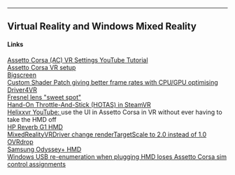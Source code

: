 
---
Virtual Reality and Windows Mixed Reality
---

#### Links
[Assetto Corsa (AC) VR Settings YouTube Tutorial](https://www.youtube.com/watch?v=D9uKWikvL2M&t=145s)  
[Assetto Corsa VR setup](pedals/#AC)  
[Bigscreen](pedals/#Bigscreen)  
[Custom Shader Patch giving better frame rates with CPU/GPU optimising](https://www.racedepartment.com/threads/cm-custom-shader-patch-giving-better-frame-rates-with-cpu-gpu-optimising.162324/)  
[Driver4VR](pedals/#Driver4VR)  
[Fresnel lens "sweet spot"](pedals/#fresnel)  
[Hand-On Throttle-And-Stick (HOTAS) in SteamVR](pedals/#HOTAS)  
[Helixxvr YouTube: ](https://www.youtube.com/watch?v=bkZCWlC7ano&t=506s) use the UI in Assetto Corsa in VR without ever having to take the HMD off  
[HP Reverb G1 HMD](pedals/#HP)  
[MixedRealityVRDriver change renderTargetScale to 2.0 instead of 1.0](https://www.racedepartment.com/threads/samsung-odyssey-install.160947/post-2874030)  
[OVRdrop](pedals/#OVRdrop)  
[Samsung Odyssey+ HMD](pedals/#hmd)  
[Windows USB re-enumeration when plugging HMD loses Assetto Corsa sim control assignments](pedals/#USB)  

